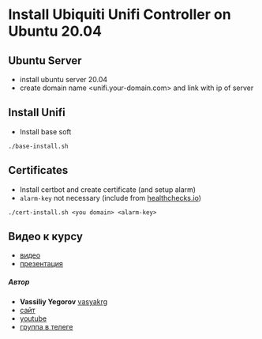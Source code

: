 # Install Ubiquiti Unifi Controller on Ubuntu 20.04

## Ubuntu Server
- install ubuntu server 20.04
- create domain name <unifi.your-domain.com> and link with ip of server

## Install Unifi

- Install base soft
```
./base-install.sh
```

## Certificates

- Install certbot and create certificate (and setup alarm)
- `alarm-key` not necessary (include from [healthchecks.io](https://healthchecks.io))

```
./cert-install.sh <you domain> <alarm-key>
```


## Видео к курсу
- [видео](https://youtu.be/V9wPixm8iyc)
- [презентация](https://drive.google.com/file/d/1BYhYtjVdPCbBO-vtPyotYhay2IWOPiZ4/view?usp=sharing)

##### Автор
- **Vassiliy Yegorov** [vasyakrg](https://github.com/vasyakrg)
- [сайт](https://vk.com/realmanual)
- [youtube](https://youtube.com/realmanual)
- [группа в телеге](https://t.me/realmanual_group)
